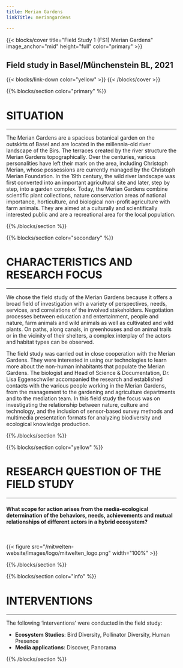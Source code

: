 ```yaml
---
title: Merian Gardens
linkTitle: meriangardens

---
```



{{< blocks/cover title="Field Study 1 (FS1) Merian Gardens" image_anchor="mid" height="full" color="primary" >}}
<h2>Field study in Basel/Münchenstein BL, 2021</h2>
{{< blocks/link-down color="yellow" >}}
{{< /blocks/cover >}}



<!-- New Section -->

{{% blocks/section color="primary" %}}

<div class="mx-auto" style="width: 90%">
  <h1 class="text-center">SITUATION</h1>


---

The Merian Gardens are a spacious botanical garden on the outskirts of Basel and are located in the millennia-old river landscape of the Birs. The terraces created by the river structure the Merian Gardens topographically. Over the centuries, various personalities have left their mark on the area, including Christoph Merian, whose possessions are currently managed by the Christoph Merian Foundation. In the 19th century, the wild river landscape was first converted into an important agricultural site and later, step by step, into a garden complex. Today, the Merian Gardens combine scientific plant collections, nature conservation areas of national importance, horticulture, and biological non-profit agriculture with farm animals. They are aimed at a culturally and scientifically interested public and are a recreational area for the local population.

</div>

{{% /blocks/section %}}



<!-- New Section -->

{{% blocks/section color="secondary" %}}

<div class="mx-auto" style="width: 90%">
  <h1 class="text-center">CHARACTERISTICS AND RESEARCH FOCUS</h1>

---

We chose the field study of the Merian Gardens because it offers a broad field of investigation with a variety of perspectives, needs, services, and correlations of the involved stakeholders. Negotiation processes between education and entertainment, people and nature, farm animals and wild animals as well as cultivated and wild plants. On paths, along canals, in greenhouses and on animal trails or in the vicinity of their shelters, a complex interplay of the actors and habitat types can be observed.

The field study was carried out in close cooperation with the Merian Gardens. They were interested in using our technologies to learn more about the non-human inhabitants that populate the Merian Gardens. The biologist and Head of Science & Documentation, Dr. Lisa Eggenschwiler accompanied the research and established contacts with the various people working in the Merian Gardens, from the management to the gardening and agriculture departments and to the mediation team. In this field study the focus was on investigating the relationship between nature, culture and technology, and the inclusion of sensor-based survey methods and multimedia presentation formats for analyzing biodiversity and ecological knowledge production. 

</div>

{{% /blocks/section %}}



<!-- New Section -->

{{% blocks/section color="yellow" %}}

<div class="mx-auto" style="width: 90%">
  <h1 class="text-center">RESEARCH QUESTION OF THE FIELD STUDY</h1>

----

<h4 class="text-center">
What scope for action arises from the media-ecological determination of the behaviors, needs, achievements and mutual relationships of different actors in a hybrid ecosystem?
</h4>
<br>

{{< figure src="/mitwelten-website/images/logo/mitwelten_logo.png" width="100%" >}}
</div>
{{% /blocks/section %}}




<!-- New Section -->

{{% blocks/section color="info" %}}

<div class="mx-auto" style="width: 90%">
  <h1 class="text-center">INTERVENTIONS</h1>

----

The following ‘interventions’ were conducted in the field study:
- __Ecosystem Studies__: Bird Diversity, Pollinator Diversity, Human Presence
- __Media applications__: Discover, Panorama

</div>

{{% /blocks/section %}}

